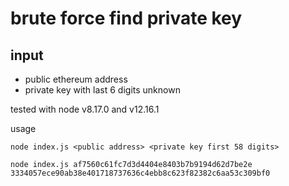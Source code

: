 # brute force find private key

## input
- public ethereum address
- private key with last 6 digits unknown

tested with node v8.17.0 and v12.16.1

usage

```
node index.js <public address> <private key first 58 digits>

node index.js af7560c61fc7d3d4404e8403b7b9194d62d7be2e 3334057ece90ab38e401718737636c4ebb8c623f82382c6aa53c309bf0
```
